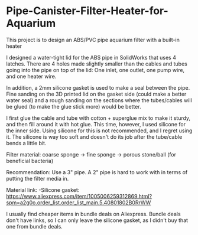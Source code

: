 # Pipe-Canister-Filter-Heater-for-Aquarium
This project is to design an ABS/PVC pipe aquarium filter with a built-in heater

I designed a water-tight lid for the ABS pipe in SolidWorks that uses 4 latches. There are 4 holes made slightly smaller than the cables and tubes going into the pipe on top of the lid: One inlet, one outlet, one pump wire, and one heater wire. 

In addition, a 2mm silicone gasket is used to make a seal between the pipe. Fine sanding on the 3D printed lid on the gasket side (could make a better water seal) and a rough sanding on the sections where the tubes/cables will be glued (to make the glue stick more) would be better.

I first glue the cable and tube with cotton + superglue mix to make it sturdy, and then fill around it with hot glue. This time, however, I used silicone for the inner side. Using silicone for this is not recommended, and I regret using it. The silicone is way too soft and doesn't do its job after the tube/cable bends a little bit.

Filter material: coarse sponge -> fine sponge -> porous stone/ball (for beneficial bacteria)

Recommendation: Use a 3" pipe. A 2" pipe is hard to work with in terms of putting the filter media in.

Material link:
-Silicone gasket: https://www.aliexpress.com/item/1005006259312869.html?spm=a2g0o.order_list.order_list_main.5.40801802B0RrWW

I usually find cheaper items in bundle deals on Aliexpress. Bundle deals don't have links, so I can only leave the silicone gasket, as I didn't buy that one from bundle deals.
